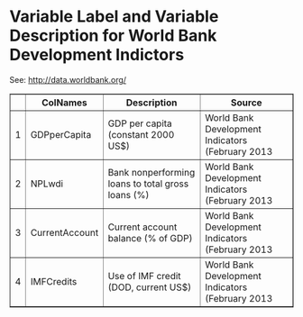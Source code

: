 # Variable Label and Variable Description for World Bank Development Indictors
 See: http://data.worldbank.org/ <!-- html table generated in R 2.15.2 by xtable 1.7-0 package -->
<!-- Sat Feb  9 15:31:15 2013 -->
<TABLE border=1>
<TR> <TH>  </TH> <TH> ColNames </TH> <TH> Description </TH> <TH> Source </TH>  </TR>
  <TR> <TD align="right"> 1 </TD> <TD> GDPperCapita </TD> <TD> GDP per capita (constant 2000 US$) </TD> <TD> World Bank Development Indicators (February 2013 </TD> </TR>
  <TR> <TD align="right"> 2 </TD> <TD> NPLwdi </TD> <TD> Bank nonperforming loans to total gross loans (%) </TD> <TD> World Bank Development Indicators (February 2013 </TD> </TR>
  <TR> <TD align="right"> 3 </TD> <TD> CurrentAccount </TD> <TD> Current account balance (% of GDP) </TD> <TD> World Bank Development Indicators (February 2013 </TD> </TR>
  <TR> <TD align="right"> 4 </TD> <TD> IMFCredits </TD> <TD> Use of IMF credit (DOD, current US$) </TD> <TD> World Bank Development Indicators (February 2013 </TD> </TR>
   </TABLE>

